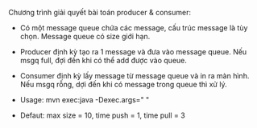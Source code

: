 Chương trình giải quyết bài toán producer & consumer:
- Có một message queue chứa các message, cấu trúc message là tùy chọn. Message queue có size giới hạn.
- Producer định kỳ tạo ra 1 message và đưa vào message queue. Nếu msgq full, đợi đến khi có thể add được vào queue.
- Consumer định kỳ lấy message từ message queue và in ra màn hình. Nếu msgq rỗng, dợi đến khi có message trong queue thì xử lý.

- Usage: mvn exec:java -Dexec.args=" <max size of queue> <time push msg> <time pull msg>"
- Defaut: max size = 10, time push = 1, time pull = 3

